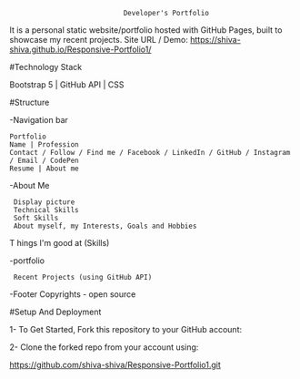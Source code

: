                                 Developer's Portfolio

It is a personal static website/portfolio  hosted with GitHub Pages, built to showcase my recent projects. 
Site URL / Demo: https://shiva-shiva.github.io/Responsive-Portfolio1/


#Technology Stack

Bootstrap 5 | GitHub API | CSS

#Structure

-Navigation bar

    Portfolio
    Name | Profession
    Contact / Follow / Find me / Facebook / LinkedIn / GitHub / Instagram / Email / CodePen
    Resume | About me

-About Me

     Display picture
     Technical Skills
     Soft Skills
     About myself, my Interests, Goals and Hobbies
T    hings I'm good at (Skills)

-portfolio

     Recent Projects (using GitHub API)

-Footer
     Copyrights - open source

#Setup And Deployment

1- To Get Started, Fork this repository to your GitHub account:

2- Clone the forked repo from your account using:

https://github.com/shiva-shiva/Responsive-Portfolio1.git
